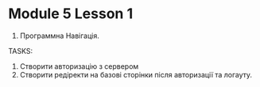 # Module 5 Lesson 1

1. Программна Навігація.

TASKS:

1. Створити авторизацію з сервером
2. Створити редіректи на базові сторінки після авторизації та логауту.
